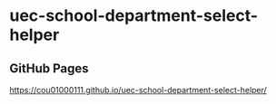 # uec-school-department-select-helper

## GitHub Pages

https://cou01000111.github.io/uec-school-department-select-helper/
